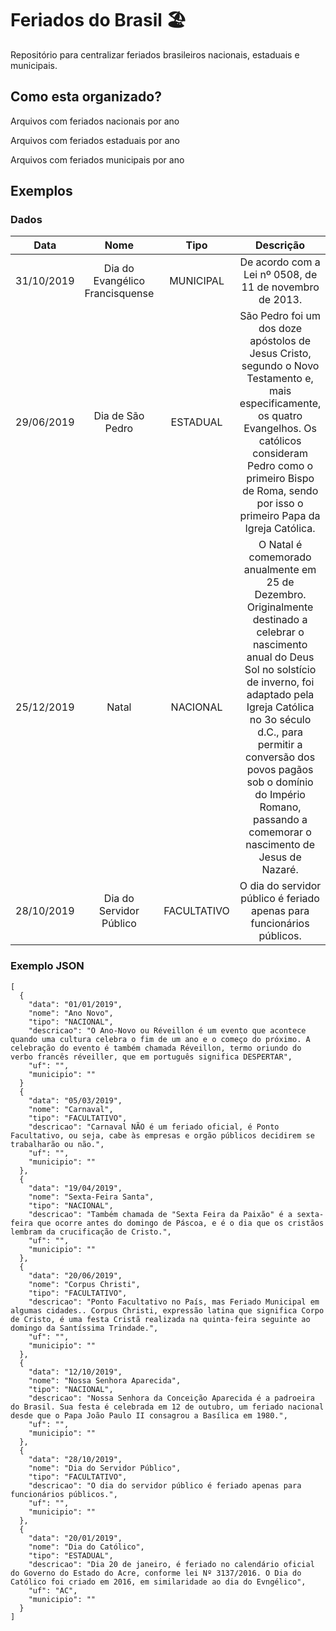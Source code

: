 
# Feriados do Brasil 🏖️
Repositório para centralizar feriados brasileiros nacionais, estaduais e municipais.

## Como esta organizado?
Arquivos com feriados nacionais por ano

Arquivos com feriados estaduais por ano

Arquivos com feriados municipais por ano

## Exemplos

### Dados
| Data |  Nome  | Tipo | Descrição|       UF| Município|
|:-----------:|:-------------------:|:---------:|:--:|:-----------------:|:-------:|
|   31/10/2019| Dia do Evangélico Francisquense     |     MUNICIPAL| De acordo com a Lei nº 0508, de 11 de novembro de 2013.| ES|    Barra de São Francisco    | 
|   29/06/2019| Dia de São Pedro|     ESTADUAL| São Pedro foi um dos doze apóstolos de Jesus Cristo, segundo o Novo Testamento e, mais especificamente, os quatro Evangelhos. Os católicos consideram Pedro como o primeiro Bispo de Roma, sendo por isso o primeiro Papa da Igreja Católica.| AL     |       | 
|   25/12/2019| Natal|     NACIONAL    | O Natal é comemorado anualmente em 25 de Dezembro. Originalmente destinado a celebrar o nascimento anual do Deus Sol no solstício de inverno, foi adaptado pela Igreja Católica no 3o século d.C., para permitir a conversão dos povos pagãos sob o domínio do Império Romano, passando a comemorar o nascimento de Jesus de Nazaré.|           |      | 
|   28/10/2019| Dia do Servidor Público|     FACULTATIVO| O dia do servidor público é feriado apenas para funcionários públicos.|  | | 


### Exemplo JSON

```
[
  {
    "data": "01/01/2019",
    "nome": "Ano Novo",
    "tipo": "NACIONAL",
    "descricao": "O Ano-Novo ou Réveillon é um evento que acontece quando uma cultura celebra o fim de um ano e o começo do próximo. A celebração do evento é também chamada Réveillon, termo oriundo do verbo francês réveiller, que em português significa DESPERTAR",
    "uf": "",
    "municipio": ""
  }
  {
    "data": "05/03/2019",
    "nome": "Carnaval",
    "tipo": "FACULTATIVO",
    "descricao": "Carnaval NÃO é um feriado oficial, é Ponto Facultativo, ou seja, cabe às empresas e orgão públicos decidirem se trabalharão ou não.",
    "uf": "",
    "municipio": ""
  },
  {
    "data": "19/04/2019",
    "nome": "Sexta-Feira Santa",
    "tipo": "NACIONAL",
    "descricao": "Também chamada de "Sexta Feira da Paixão" é a sexta-feira que ocorre antes do domingo de Páscoa, e é o dia que os cristãos lembram da crucificação de Cristo.",
    "uf": "",
    "municipio": ""
  },
  {
    "data": "20/06/2019",
    "nome": "Corpus Christi",
    "tipo": "FACULTATIVO",
    "descricao": "Ponto Facultativo no País, mas Feriado Municipal em algumas cidades.. Corpus Christi, expressão latina que significa Corpo de Cristo, é uma festa Cristã realizada na quinta-feira seguinte ao domingo da Santíssima Trindade.",
    "uf": "",
    "municipio": ""
  },
  {
    "data": "12/10/2019",
    "nome": "Nossa Senhora Aparecida",
    "tipo": "NACIONAL",
    "descricao": "Nossa Senhora da Conceição Aparecida é a padroeira do Brasil. Sua festa é celebrada em 12 de outubro, um feriado nacional desde que o Papa João Paulo II consagrou a Basílica em 1980.",
    "uf": "",
    "municipio": ""
  },
  {
    "data": "28/10/2019",
    "nome": "Dia do Servidor Público",
    "tipo": "FACULTATIVO",
    "descricao": "O dia do servidor público é feriado apenas para funcionários públicos.",
    "uf": "",
    "municipio": ""
  },
  {
    "data": "20/01/2019",
    "nome": "Dia do Católico",
    "tipo": "ESTADUAL",
    "descricao": "Dia 20 de janeiro, é feriado no calendário oficial do Governo do Estado do Acre, conforme lei Nº 3137/2016. O Dia do Católico foi criado em 2016, em similaridade ao dia do Evngélico",
    "uf": "AC",
    "municipio": ""
  }
]

```
